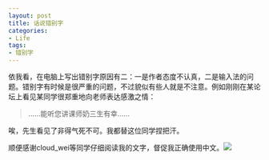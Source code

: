 ```yaml
---
layout: post
title: 话说错别字
categories:
- Life
tags:
- 错别字
---
```


依我看，在电脑上写出错别字原因有二：一是作者态度不认真，二是输入法的问题。错别字有时候是很严重的问题，不过貌似有些人就是不注意。例如刚刚在某论坛上看见某同学很郑重地向老师表达感激之情：


> ……能听您讲课师奶三生有幸……


唉，先生看见了非得气死不可。我都替这位同学捏把汗。

顺便感谢cloud_wei等同学仔细阅读我的文字，督促我正确使用中文。![](http://yihui.name/cn/wp-content/uploads/bo/emot/zan.gif)
